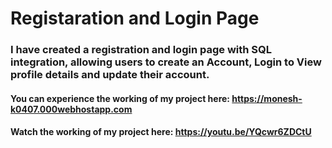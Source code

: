 # Registaration and Login Page

### I have created a registration and login page with SQL integration, allowing users to create an Account, Login to View profile details and update their account.
#### You can experience the working of my project here: https://monesh-k0407.000webhostapp.com
#### Watch the working of my project here: https://youtu.be/YQcwr6ZDCtU
